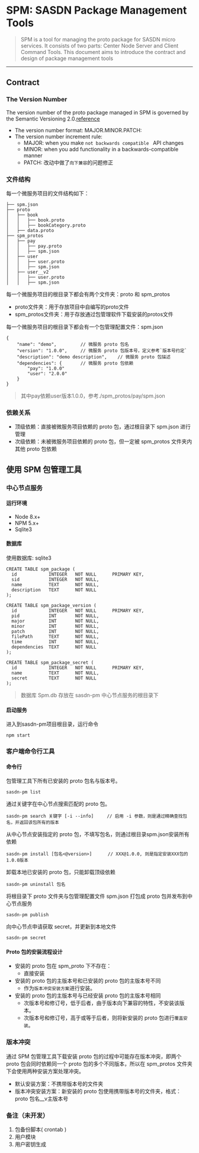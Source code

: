 # SPM: SASDN Package Management Tools

> SPM is a tool for managing the proto package for SASDN micro services.
> It consists of two parts: Center Node Server and Client Command Tools.
> This document aims to introduce the contract and design of package management tools

---

## Contract
### The Version Number
The version number of the proto package managed in SPM is governed by the Semantic Versioning 2.0.[reference](http://semver.org/)

* The version number format: MAJOR.MINOR.PATCH:
* The version number increment rule:
	* MAJOR: when you make `not backwards compatible ` API changes
	* MINOR: when you add functionality in a backwards-compatible manner
	* PATCH: 改动中做了`向下兼容`的问题修正

### 文件结构
每一个微服务项目的文件结构如下：

	├── spm.json
	├── proto
	│   ├── book
	│   │   ├── book.proto
	│   │   ├── bookCategory.proto
	│   ├── data.proto
	├── spm_protos
	│   ├── pay                   			
	│   │   ├── pay.proto
	│   │   ├── spm.json
	│   ├── user
	│   │   ├── user.proto
	│   │   ├── spm.json
	│   ├── user__v2 
	│   │   ├── user.proto
	│   │   ├── spm.json

每一个微服务项目的根目录下都会有两个文件夹：proto 和 spm_protos
* proto文件夹：用于存放项目中自编写的proto文件
* spm_protos文件夹：用于存放通过包管理软件下载安装的protos文件   

每一个微服务项目的根目录下都会有一个包管理配置文件：spm.json

	{
		"name": "demo",         // 微服务 proto 包名
		"version": "1.0.0",     // 微服务 proto 包版本号，定义参考`版本号约定`
		"description": "demo description",    // 微服务 proto 包描述
		"dependencies": {       // 微服务 proto 包依赖
			"pay": "1.0.0"  
			"user": "2.0.0"  
		}
	}

> 其中pay依赖user版本1.0.0，参考./spm_protos/pay/spm.json

### 依赖关系

* 顶级依赖：直接被微服务项目依赖的 proto 包，通过根目录下 spm.json 进行管理
* 次级依赖：未被微服务项目依赖的 proto 包，但一定被 spm_protos 文件夹内其他 proto 包依赖

## 使用 SPM 包管理工具

### 中心节点服务

#### 运行环境

* Node 8.x+
* NPM 5.x+
* Sqlite3

#### 数据库
使用数据库: sqlite3

    CREATE TABLE spm_package (
      id            INTEGER   NOT NULL      PRIMARY KEY,
      sid           INTEGER   NOT NULL,
      name          TEXT      NOT NULL,
      description   TEXT      NOT NULL
    );
    
    CREATE TABLE spm_package_version (
      id            INTEGER   NOT NULL      PRIMARY KEY,
      pid           INT       NOT NULL,
      major         INT       NOT NULL,
      minor         INT       NOT NULL,
      patch         INT       NOT NULL,
      filePath      TEXT      NOT NULL,
      time          INT       NOT NULL,
      dependencies  TEXT      NOT NULL
    );
    
    CREATE TABLE spm_package_secret (
      id            INTEGER   NOT NULL      PRIMARY KEY,
      name          TEXT      NOT NULL,
      secret        TEXT      NOT NULL
    );
    
> 数据库 Spm.db 存放在 sasdn-pm 中心节点服务的根目录下

#### 启动服务
进入到sasdn-pm项目根目录，运行命令

    npm start
    
### 客户端命令行工具

#### 命令行

包管理工具下所有已安装的 proto 包名与版本号。

    sasdn-pm list
    				  
通过关键字在中心节点搜索匹配的 proto 包。
    
    sasdn-pm search 关键字 [-i --info]     // 启用 -i 参数，则是通过精确查找包名，并返回该包所有的版本
     
从中心节点安装指定的 proto 包，不填写包名，则通过根目录spm.json安装所有依赖
    
    sasdn-pm install [包名<@version>]      // XXX@1.0.0, 则是指定安装XXX包的1.0.0版本
    
卸载本地已安装的 proto 包，只能卸载顶级依赖
    
    sasdn-pm uninstall 包名
    
将根目录下 proto 文件夹与包管理配置文件 spm.json 打包成 proto 包并发布到中心节点服务
   
    sasdn-pm publish
    
向中心节点申请获取 secret，并更新到本地文件

    sasdn-pm secret

#### Proto 包的安装流程设计

* 安装的 proto 包在 spm_proto 下不存在：
  * 直接安装
* 安装的 proto 包的主版本号和已安装的 proto 包的主版本号不同
  * 作为`版本冲突安装方案`进行安装。	
* 安装的 proto 包的主版本号与已经安装 proto 包的主版本号相同
  * 次版本号和修订号，低于后者，由于版本向下兼容的特性，不安装该版本。
  * 次版本号和修订号，高于或等于后者，则将新安装的 proto 包进行`覆盖安装`。

### 版本冲突
通过 SPM 包管理工具下载安装 proto 包的过程中可能存在版本冲突，即两个 proto 包会同时依赖同一个 proto 包的多个不同版本，所以在 spm_protos 文件夹下会使用两种安装方案处理冲突。

* 默认安装方案：不携带版本号的文件夹
* 版本冲突安装方案：新安装的 proto 包使用携带版本号的文件夹，格式：proto 包名__v主版本号

### 备注（未开发）
1. 包备份脚本( crontab )
2. 用户模块
3. 用户密钥生成

